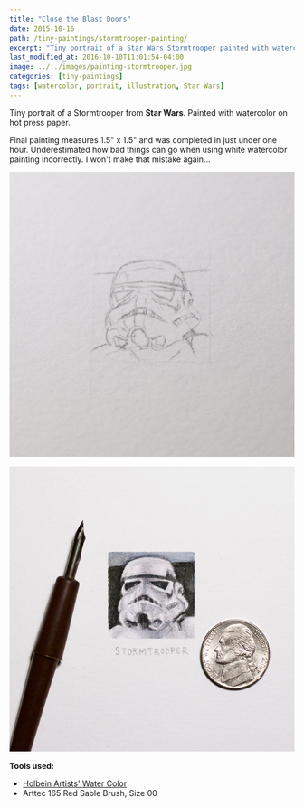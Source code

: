 ```yaml
---
title: "Close the Blast Doors"
date: 2015-10-16
path: /tiny-paintings/stormtrooper-painting/
excerpt: "Tiny portrait of a Star Wars Stormtrooper painted with watercolor on hot press paper."
last_modified_at: 2016-10-10T11:01:54-04:00
image: ../../images/painting-stormtrooper.jpg
categories: [tiny-paintings]
tags: [watercolor, portrait, illustration, Star Wars]
---
```


Tiny portrait of a Stormtrooper from **Star Wars**. Painted with watercolor on hot press paper.

Final painting measures 1.5\" x 1.5\" and was completed in just under one hour. Underestimated how bad things can go when using white watercolor painting incorrectly. I won't make that mistake again...

![Stormtrooper pencil sketch](../../images/painting-stormtrooper-process-1-lg.jpg)

![Stormtrooper finished watercolor painting](../../images/painting-stormtrooper-process-2-lg.jpg)

**Tools used:**

- [Holbein Artists' Water Color](https://amzn.to/2ZPsCTN)
- Arttec 165 Red Sable Brush, Size 00
